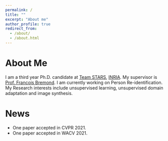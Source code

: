 ```yaml
---
permalink: /
title: ""
excerpt: "About me"
author_profile: true
redirect_from: 
  - /about/
  - /about.html
---
```


About Me
======
I am a third year Ph.D. candidate at [Team STARS](https://team.inria.fr/stars/en/), [INRIA](https://inria.fr/en). My supervisor is [Prof. Francois Bremond](http://www-sop.inria.fr/members/Francois.Bremond/). I am currently working on Person Re-identification. My Research interests include unsupervised learning, unsupervised domain adaptation and image synthesis.

News
======
- One paper accepted in CVPR 2021.
- One paper accepted in WACV 2021.
